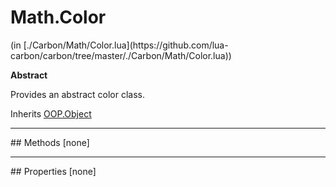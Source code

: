 <link href="../../style.css" rel="stylesheet" type="text/css"/>
<h1 class="class-title">Math.Color</h1>
<span class="file-link">(in [./Carbon/Math/Color.lua](https://github.com/lua-carbon/carbon/tree/master/./Carbon/Math/Color.lua))</span><br/>

**Abstract**

Provides an abstract color class.

<span class="bold">Inherits <a href="Classes/OOP.Object">OOP.Object</a></span>

<hr />
## Methods
[none]

<hr />
## Properties
[none]